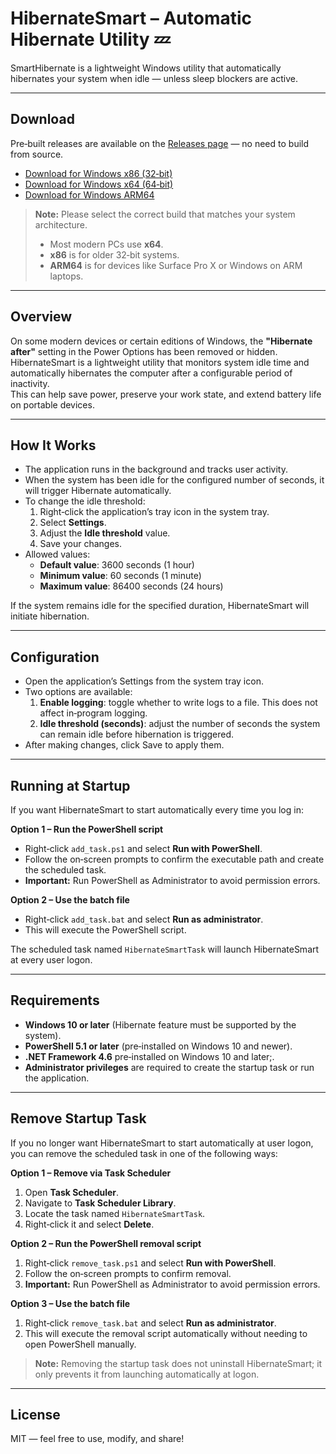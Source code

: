 # HibernateSmart – Automatic Hibernate Utility 💤

SmartHibernate is a lightweight Windows utility that automatically hibernates your system when idle — unless sleep blockers are active.

---

## Download
Pre‑built releases are available on the [Releases page](../../releases) — no need to build from source.

- [Download for Windows x86 (32‑bit)](../../releases/latest/download/HibernateSmart_x86.zip)
- [Download for Windows x64 (64‑bit)](../../releases/latest/download/HibernateSmart_x64.zip)
- [Download for Windows ARM64](../../releases/latest/download/HibernateSmart_ARM64.zip)

> **Note:** Please select the correct build that matches your system architecture.  
> - Most modern PCs use **x64**.  
> - **x86** is for older 32‑bit systems.  
> - **ARM64** is for devices like Surface Pro X or Windows on ARM laptops.


---

## Overview
On some modern devices or certain editions of Windows, the **"Hibernate after"** setting in the Power Options has been removed or hidden.  
HibernateSmart is a lightweight utility that monitors system idle time and automatically hibernates the computer after a configurable period of inactivity.  
This can help save power, preserve your work state, and extend battery life on portable devices.

---

## How It Works
- The application runs in the background and tracks user activity.
- When the system has been idle for the configured number of seconds, it will trigger Hibernate automatically.
- To change the idle threshold:
    1. Right‑click the application’s tray icon in the system tray.
    2. Select **Settings**.
    3. Adjust the **Idle threshold** value.
    4. Save your changes.
- Allowed values:
    - **Default value**: 3600 seconds (1 hour)
    - **Minimum value**: 60 seconds (1 minute)
    - **Maximum value**: 86400 seconds (24 hours)

If the system remains idle for the specified duration, HibernateSmart will initiate hibernation.

---

## Configuration
- Open the application’s Settings from the system tray icon.
- Two options are available:
    1. 	**Enable logging**: toggle whether to write logs to a file. This does not affect in‑program logging.
    2. 	**Idle threshold (seconds)**: adjust the number of seconds the system can remain idle before hibernation is triggered.
- After making changes, click Save to apply them.

---

## Running at Startup
If you want HibernateSmart to start automatically every time you log in:

**Option 1 – Run the PowerShell script**
- Right‑click `add_task.ps1` and select **Run with PowerShell**.
- Follow the on‑screen prompts to confirm the executable path and create the scheduled task.
- **Important:** Run PowerShell as Administrator to avoid permission errors.

**Option 2 – Use the batch file**
- Right‑click `add_task.bat` and select **Run as administrator**.
- This will execute the PowerShell script.

The scheduled task named `HibernateSmartTask` will launch HibernateSmart at every user logon.

---

## Requirements
- **Windows 10 or later** (Hibernate feature must be supported by the system).
- **PowerShell 5.1 or later** (pre‑installed on Windows 10 and newer).
- **.NET Framework 4.6** pre‑installed on Windows 10 and later;.
- **Administrator privileges** are required to create the startup task or run the application.

---

## Remove Startup Task
If you no longer want HibernateSmart to start automatically at user logon, you can remove the scheduled task in one of the following ways:

**Option 1 – Remove via Task Scheduler**
1. Open **Task Scheduler**.
2. Navigate to **Task Scheduler Library**.
3. Locate the task named `HibernateSmartTask`.
4. Right‑click it and select **Delete**.

**Option 2 – Run the PowerShell removal script**
1. Right‑click `remove_task.ps1` and select **Run with PowerShell**.
2. Follow the on‑screen prompts to confirm removal.
3. **Important:** Run PowerShell as Administrator to avoid permission errors.

**Option 3 – Use the batch file**
1. Right‑click `remove_task.bat` and select **Run as administrator**.
2. This will execute the removal script automatically without needing to open PowerShell manually.

> **Note:** Removing the startup task does not uninstall HibernateSmart; it only prevents it from launching automatically at logon.

---

## License
MIT — feel free to use, modify, and share!
